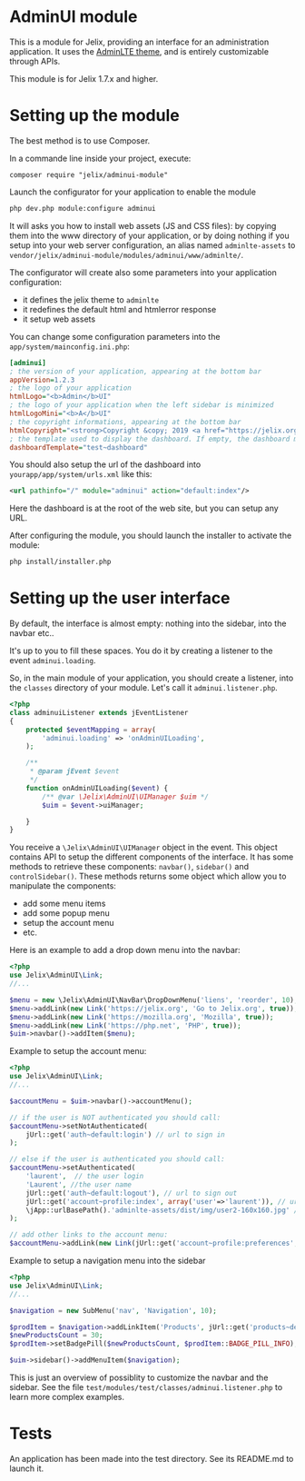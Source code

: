 AdminUI module
==============

This is a module for Jelix, providing an interface for an administration application.
It uses the [AdminLTE theme](https://adminlte.io/), and is entirely customizable
through APIs.

This module is for Jelix 1.7.x and higher.

Setting up the module
=====================

The best method is to use Composer.

In a commande line inside your project, execute:

```
composer require "jelix/adminui-module"
```

Launch the configurator for your application to enable the module

```bash
php dev.php module:configure adminui
```

It will asks you how to install web assets (JS and CSS files): by copying them into the www
directory of your application, or by doing nothing if you setup into your web 
server configuration, an alias named `adminlte-assets`  to 
`vendor/jelix/adminui-module/modules/adminui/www/adminlte/`.

The configurator will create also some parameters into your application configuration:
- it defines the jelix theme to `adminlte`
- it redefines the default html and htmlerror response
- it setup web assets

You can change some configuration parameters into the `app/system/mainconfig.ini.php`:

```ini
[adminui]
; the version of your application, appearing at the bottom bar
appVersion=1.2.3
; the logo of your application 
htmlLogo="<b>Admin</b>UI"
; the logo of your application when the left sidebar is minimized 
htmlLogoMini="<b>A</b>UI"
; the copyright informations, appearing at the bottom bar
htmlCopyright="<strong>Copyright &copy; 2019 <a href="https://jelix.org">Jelix</a>.</strong> MIT licence."
; the template used to display the dashboard. If empty, the dashboard may be empty
dashboardTemplate="test~dashboard"
```

You should also setup the url of the dashboard into `yourapp/app/system/urls.xml` like this:

```xml
<url pathinfo="/" module="adminui" action="default:index"/>
``` 

Here the dashboard is at the root of the web site, but you can setup any URL.


After configuring the module, you should launch the installer to activate the module:

```bash
php install/installer.php
```


Setting up the user interface
=============================

By default, the interface is almost empty: nothing into the sidebar, into the navbar etc..

It's up to you to fill these spaces. You do it by creating a listener to the
event `adminui.loading`.

So, in the main module of your application, you should create a listener, into
the `classes` directory of your module. Let's call it `adminui.listener.php`.

```php
<?php
class adminuiListener extends jEventListener
{
    protected $eventMapping = array(
        'adminui.loading' => 'onAdminUILoading',
    );

    /**
     * @param jEvent $event
     */
    function onAdminUILoading($event) {
        /** @var \Jelix\AdminUI\UIManager $uim */
        $uim = $event->uiManager;

    }
}
```

You receive a `\Jelix\AdminUI\UIManager` object in the event. This object
contains API to setup the different components of the interface. It has 
some methods to retrieve these components: `navbar()`, `sidebar()` and `controlSidebar()`.
These methods returns some object which allow you to manipulate the components:
- add some menu items
- add some popup menu
- setup the account menu
- etc.


Here is an example to add a drop down menu into the navbar:

```php
<?php
use Jelix\AdminUI\Link;
//...

$menu = new \Jelix\AdminUI\NavBar\DropDownMenu('liens', 'reorder', 10);
$menu->addLink(new Link('https://jelix.org', 'Go to Jelix.org', true));
$menu->addLink(new Link('https://mozilla.org', 'Mozilla', true));
$menu->addLink(new Link('https://php.net', 'PHP', true));
$uim->navbar()->addItem($menu);
```

Example to setup the account menu:

```php
<?php
use Jelix\AdminUI\Link;
//...

$accountMenu = $uim->navbar()->accountMenu();

// if the user is NOT authenticated you should call: 
$accountMenu->setNotAuthenticated(
    jUrl::get('auth~default:login') // url to sign in
);

// else if the user is authenticated you should call: 
$accountMenu->setAuthenticated(
    'laurent',  // the user login 
    'Laurent', //the user name 
    jUrl::get('auth~default:logout'), // url to sign out 
    jUrl::get('account~profile:index', array('user'=>'laurent')), // url to display the user profile  (optional)
    \jApp::urlBasePath().'adminlte-assets/dist/img/user2-160x160.jpg' // url to the user image (optional)
);

// add other links to the account menu: 
$accountMenu->addLink(new Link(jUrl::get('account~profile:preferences', array('user'=>'laurent')), 'Your preferences'));
```


Example to setup a navigation menu into the sidebar

```php
<?php
use Jelix\AdminUI\Link;
//...

$navigation = new SubMenu('nav', 'Navigation', 10);

$prodItem = $navigation->addLinkItem('Products', jUrl::get('products~default:list'));
$newProductsCount = 30;
$prodItem->setBadgePill($newProductsCount, $prodItem::BADGE_PILL_INFO);

$uim->sidebar()->addMenuItem($navigation);

```

This is just an overview of possiblity to customize the navbar and the sidebar.
See the file `test/modules/test/classes/adminui.listener.php` to learn more
complex examples.


Tests
=======

An application has been made into the test directory. See its README.md to
launch it. 
